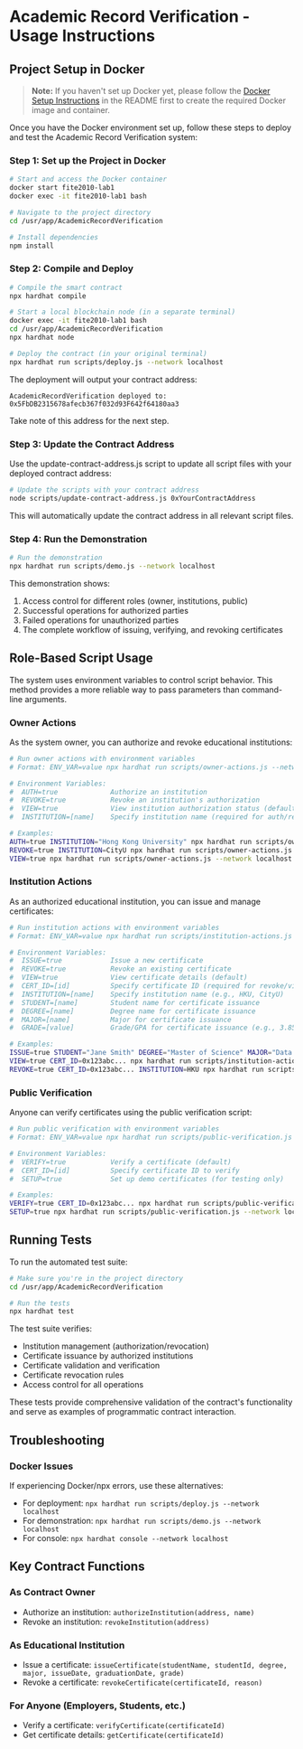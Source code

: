 # Academic Record Verification - Usage Instructions

## Project Setup in Docker

> **Note:** If you haven't set up Docker yet, please follow the [Docker Setup Instructions](./README.md#docker-setup) in the README first to create the required Docker image and container.

Once you have the Docker environment set up, follow these steps to deploy and test the Academic Record Verification system:

### Step 1: Set up the Project in Docker

```bash
# Start and access the Docker container
docker start fite2010-lab1
docker exec -it fite2010-lab1 bash

# Navigate to the project directory
cd /usr/app/AcademicRecordVerification

# Install dependencies
npm install
```

### Step 2: Compile and Deploy

```bash
# Compile the smart contract
npx hardhat compile

# Start a local blockchain node (in a separate terminal)
docker exec -it fite2010-lab1 bash
cd /usr/app/AcademicRecordVerification
npx hardhat node

# Deploy the contract (in your original terminal)
npx hardhat run scripts/deploy.js --network localhost
```

The deployment will output your contract address:
```
AcademicRecordVerification deployed to: 0x5FbDB2315678afecb367f032d93F642f64180aa3
```

Take note of this address for the next step.

### Step 3: Update the Contract Address

Use the update-contract-address.js script to update all script files with your deployed contract address:

```bash
# Update the scripts with your contract address
node scripts/update-contract-address.js 0xYourContractAddress
```

This will automatically update the contract address in all relevant script files.

### Step 4: Run the Demonstration

```bash
# Run the demonstration
npx hardhat run scripts/demo.js --network localhost
```

This demonstration shows:
1. Access control for different roles (owner, institutions, public)
2. Successful operations for authorized parties
3. Failed operations for unauthorized parties
4. The complete workflow of issuing, verifying, and revoking certificates

## Role-Based Script Usage

The system uses environment variables to control script behavior. This method provides a more reliable way to pass parameters than command-line arguments.

### Owner Actions

As the system owner, you can authorize and revoke educational institutions:

```bash
# Run owner actions with environment variables
# Format: ENV_VAR=value npx hardhat run scripts/owner-actions.js --network localhost

# Environment Variables:
#  AUTH=true             Authorize an institution
#  REVOKE=true           Revoke an institution's authorization
#  VIEW=true             View institution authorization status (default)
#  INSTITUTION=[name]    Specify institution name (required for auth/revoke)

# Examples:
AUTH=true INSTITUTION="Hong Kong University" npx hardhat run scripts/owner-actions.js --network localhost
REVOKE=true INSTITUTION=CityU npx hardhat run scripts/owner-actions.js --network localhost
VIEW=true npx hardhat run scripts/owner-actions.js --network localhost
```

### Institution Actions

As an authorized educational institution, you can issue and manage certificates:

```bash
# Run institution actions with environment variables
# Format: ENV_VAR=value npx hardhat run scripts/institution-actions.js --network localhost

# Environment Variables:
#  ISSUE=true            Issue a new certificate
#  REVOKE=true           Revoke an existing certificate
#  VIEW=true             View certificate details (default)
#  CERT_ID=[id]          Specify certificate ID (required for revoke/view)
#  INSTITUTION=[name]    Specify institution name (e.g., HKU, CityU)
#  STUDENT=[name]        Student name for certificate issuance
#  DEGREE=[name]         Degree name for certificate issuance
#  MAJOR=[name]          Major for certificate issuance
#  GRADE=[value]         Grade/GPA for certificate issuance (e.g., 3.85)

# Examples:
ISSUE=true STUDENT="Jane Smith" DEGREE="Master of Science" MAJOR="Data Science" GRADE=3.95 INSTITUTION=HKU npx hardhat run scripts/institution-actions.js --network localhost
VIEW=true CERT_ID=0x123abc... npx hardhat run scripts/institution-actions.js --network localhost
REVOKE=true CERT_ID=0x123abc... INSTITUTION=HKU npx hardhat run scripts/institution-actions.js --network localhost
```

### Public Verification

Anyone can verify certificates using the public verification script:

```bash
# Run public verification with environment variables
# Format: ENV_VAR=value npx hardhat run scripts/public-verification.js --network localhost

# Environment Variables:
#  VERIFY=true           Verify a certificate (default)
#  CERT_ID=[id]          Specify certificate ID to verify
#  SETUP=true            Set up demo certificates (for testing only)

# Examples:
VERIFY=true CERT_ID=0x123abc... npx hardhat run scripts/public-verification.js --network localhost
SETUP=true npx hardhat run scripts/public-verification.js --network localhost
```

## Running Tests

To run the automated test suite:

```bash
# Make sure you're in the project directory
cd /usr/app/AcademicRecordVerification

# Run the tests
npx hardhat test
```

The test suite verifies:
- Institution management (authorization/revocation)
- Certificate issuance by authorized institutions
- Certificate validation and verification
- Certificate revocation rules
- Access control for all operations

These tests provide comprehensive validation of the contract's functionality and serve as examples of programmatic contract interaction.

## Troubleshooting

### Docker Issues

If experiencing Docker/npx errors, use these alternatives:
- For deployment: `npx hardhat run scripts/deploy.js --network localhost`
- For demonstration: `npx hardhat run scripts/demo.js --network localhost`
- For console: `npx hardhat console --network localhost`

## Key Contract Functions

### As Contract Owner
- Authorize an institution: `authorizeInstitution(address, name)`
- Revoke an institution: `revokeInstitution(address)`

### As Educational Institution
- Issue a certificate: `issueCertificate(studentName, studentId, degree, major, issueDate, graduationDate, grade)`
- Revoke a certificate: `revokeCertificate(certificateId, reason)`

### For Anyone (Employers, Students, etc.)
- Verify a certificate: `verifyCertificate(certificateId)`
- Get certificate details: `getCertificate(certificateId)`